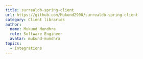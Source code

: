 ```yaml
---
title: surrealdb-spring-client
url: https://github.com/Mukund2900/surrealdb-spring-client
category: Client libraries
author:
  name: Mukund Mundhra
  role: Software Engineer
  avatar: mukund-mundhra
topics:
  - integrations
---
```


